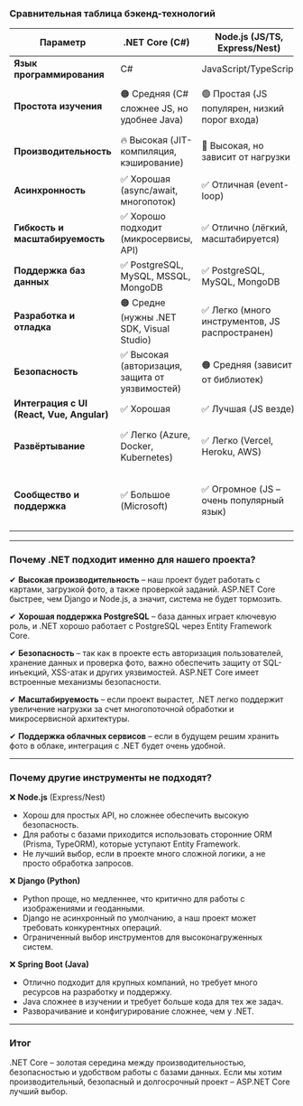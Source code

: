 ### **Сравнительная таблица бэкенд-технологий**  

| **Параметр**        | **.NET Core (C#)** | **Node.js (JS/TS, Express/Nest)** | **Django (Python)** | **Spring Boot (Java)** |  
|--------------------|----------------|----------------------|-----------------|----------------|  
| **Язык программирования** | C#  | JavaScript/TypeScript | Python | Java |  
| **Простота изучения** | 🟠 Средняя (C# сложнее JS, но удобнее Java) | 🟢 Простая (JS популярен, низкий порог входа) | 🟢 Простая (Python интуитивный) | 🔴 Сложная (Java требует больше времени) |  
| **Производительность** | 🔥 Высокая (JIT-компиляция, кэширование) | 🚀 Высокая, но зависит от нагрузки | 🐢 Средняя (Python интерпретируемый) | ⚡ Высокая (но сложнее в настройке) |  
| **Асинхронность** | ✅ Хорошая (async/await, многопоток) | ✅ Отличная (event-loop) | 🔸 Ограниченная (Django стандартно не async) | ✅ Хорошая, но сложная в реализации |  
| **Гибкость и масштабируемость** | ✅ Хорошо подходит (микросервисы, API) | ✅ Отлично (лёгкий, масштабируется) | 🔸 Средне (многопоток сложен) | ✅ Хорошая (подходит для больших проектов) |  
| **Поддержка баз данных** | ✅ PostgreSQL, MySQL, MSSQL, MongoDB | ✅ PostgreSQL, MySQL, MongoDB | ✅ PostgreSQL, SQLite, MySQL | ✅ PostgreSQL, MySQL |  
| **Разработка и отладка** | 🟠 Средне (нужны .NET SDK, Visual Studio) | ✅ Легко (много инструментов, JS распространен) | ✅ Легко (простая отладка, встроенный админ) | 🔴 Сложно (много конфигураций) |  
| **Безопасность** | ✅ Высокая (авторизация, защита от уязвимостей) | 🟠 Средняя (зависит от библиотек) | ✅ Хорошая (Python меньше подвержен атакам) | ✅ Высокая (энтерпрайз-уровень) |  
| **Интеграция с UI (React, Vue, Angular)** | ✅ Хорошая | ✅ Лучшая (JS везде) | ✅ Хорошая | ✅ Хорошая |  
| **Развёртывание** | ✅ Легко (Azure, Docker, Kubernetes) | ✅ Легко (Vercel, Heroku, AWS) | ✅ Легко (Heroku, DigitalOcean) | 🔸 Сложнее (JVM требует больше ресурсов) |  
| **Сообщество и поддержка** | ✅ Большое (Microsoft) | ✅ Огромное (JS – очень популярный язык) | ✅ Хорошее (Django – один из топовых Python-фреймворков) | ✅ Крупное (Java остается стандартом для крупных компаний) |  

---

### **Почему .NET подходит именно для нашего проекта?**  
✔ **Высокая производительность** – наш проект будет работать с картами, загрузкой фото, а также проверкой заданий. ASP.NET Core быстрее, чем Django и Node.js, а значит, система не будет тормозить.  

✔ **Хорошая поддержка PostgreSQL** – база данных играет ключевую роль, и .NET хорошо работает с PostgreSQL через Entity Framework Core.  

✔ **Безопасность** – так как в проекте есть авторизация пользователей, хранение данных и проверка фото, важно обеспечить защиту от SQL-инъекций, XSS-атак и других уязвимостей. ASP.NET Core имеет встроенные механизмы безопасности.  

✔ **Масштабируемость** – если проект вырастет, .NET легко поддержит увеличение нагрузки за счет многопоточной обработки и микросервисной архитектуры.  

✔ **Поддержка облачных сервисов** – если в будущем решим хранить фото в облаке, интеграция с .NET будет очень удобной.  

---

### **Почему другие инструменты не подходят?**  

❌ **Node.js** (Express/Nest)  
- Хорош для простых API, но сложнее обеспечить высокую безопасность.  
- Для работы с базами приходится использовать сторонние ORM (Prisma, TypeORM), которые уступают Entity Framework.  
- Не лучший выбор, если в проекте много сложной логики, а не просто обработка запросов.  

❌ **Django (Python)**  
- Python проще, но медленнее, что критично для работы с изображениями и геоданными.  
- Django не асинхронный по умолчанию, а наш проект может требовать конкурентных операций.  
- Ограниченный выбор инструментов для высоконагруженных систем.  

❌ **Spring Boot (Java)**  
- Отлично подходит для крупных компаний, но требует много ресурсов на разработку и поддержку.  
- Java сложнее в изучении и требует больше кода для тех же задач.  
- Разворачивание и конфигурирование сложнее, чем у .NET.  

---

### **Итог**  

.NET Core – золотая середина между производительностью, безопасностью и удобством работы с базами данных. Если мы хотим производительный, безопасный и долгосрочный проект – ASP.NET Core лучший выбор.
